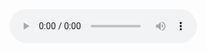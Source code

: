 <!DOCTYPE html>
<html lang="en">
<head>
  <meta charset="UTF-8">
  <meta name="viewport" content="width=device-width, initial-scale=1">
  <title>Github website</title>
</head>
<body>
  <audio controls> 
    <source src. 
</body>
</html>
